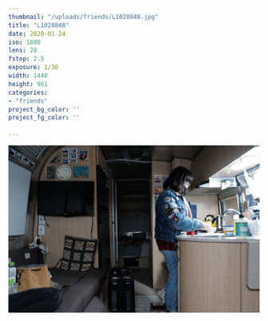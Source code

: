 ```yaml
---
thumbnail: "/uploads/friends/L1020848.jpg"
title: "L1020848"
date: 2020-01-24
iso: 1600
lens: 28
fstop: 2.5
exposure: 1/30
width: 1440
height: 961
categories:
- "friends"
project_bg_color: ''
project_fg_color: ''

---
```


![img](/uploads/friends/L1020848.jpg)
